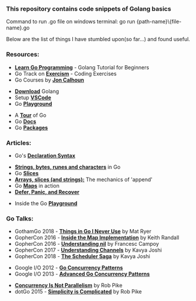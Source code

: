 ### This repository contains code snippets of Golang basics

Command to run .go file on windows terminal: go run {path-name}\\{file-name}.go

Below are the list of things I have stumbled upon(so far...) and found useful.

### Resources:
* **[Learn Go Programming](https://www.youtube.com/watch?v=YS4e4q9oBaU)** - Golang Tutorial for Beginners
* Go Track on **[Exercism](https://exercism.io/my/tracks/go)** - Coding Exercises
* Go Courses by **[Jon Calhoun](https://courses.calhoun.io/courses)**
- **[Download](https://golang.org/)** Golang
- Setup **[VSCode](https://code.visualstudio.com/docs/languages/go)**
- Go **[Playground](https://play.golang.org/)**
* A **[Tour](https://tour.golang.org/welcome/1)** of Go
* Go **[Docs](https://golang.org/doc/)**
* Go **[Packages](https://pkg.go.dev/)**


### Articles:
* Go's **[Declaration Syntax](https://blog.golang.org/declaration-syntax)**
- **[Strings, bytes, runes and characters](https://blog.golang.org/strings)** in Go
- Go **[Slices](https://blog.golang.org/slices-intro)**
- **[Arrays, slices (and strings):](https://blog.golang.org/slices)** The mechanics of 'append'
- Go **[Maps](https://blog.golang.org/maps)** in action
- **[Defer, Panic, and Recover](https://blog.golang.org/defer-panic-and-recover)**
* Inside the Go **[Playground](https://blog.golang.org/playground)**


### Go Talks:
* GothamGo 2018 - **[Things in Go I Never Use](https://www.youtube.com/watch?v=5DVV36uqQ4E)** by Mat Ryer
* GopherCon 2016 - **[Inside the Map Implementation](https://www.youtube.com/watch?v=Tl7mi9QmLns)** by Keith Randall
* GopherCon 2016 - **[Understanding nil](https://www.youtube.com/watch?v=ynoY2xz-F8s)** by Francesc Campoy
* GopherCon 2017 - **[Understanding Channels](https://www.youtube.com/watch?v=KBZlN0izeiY)** by Kavya Joshi
* GopherCon 2018 - **[The Scheduler Saga](https://www.youtube.com/watch?v=YHRO5WQGh0k)** by Kavya Joshi
- Google I/O 2012 - **[Go Concurrency Patterns](https://www.youtube.com/watch?v=f6kdp27TYZs)**
- Google I/O 2013 - **[Advanced Go Concurrency Patterns](https://www.youtube.com/watch?v=QDDwwePbDtw)**
* **[Concurrency Is Not Parallelism](https://www.youtube.com/watch?v=cN_DpYBzKso)** by Rob Pike
* dotGo 2015 - **[Simplicity is Complicated](https://www.youtube.com/watch?v=rFejpH_tAHM)** by Rob Pike 
